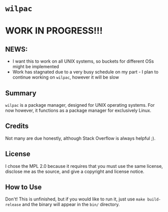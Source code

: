 # `wilpac`

# WORK IN PROGRESS!!!

## NEWS:
- I want this to work on all UNIX systems, so buckets for different OSs might be implemented
- Work has stagnated due to a very busy schedule on my part - I plan to continue working on `wilpac`, however it will be slow

## Summary
`wilpac` is a package manager, designed for UNIX operating systems. For now however, it functions as a package manager for exclusively Linux.

## Credits
Not many are due honestly, although Stack Overflow is always helpful ;).

## License
I chose the MPL 2.0 because it requires that you must use the same license, disclose me as the source, and give a copyright and license notice.

## How to Use
Don't! This is unfinished, but if you would like to run it, just use `make build-release` and the binary will appear in the `bin/` directory.
